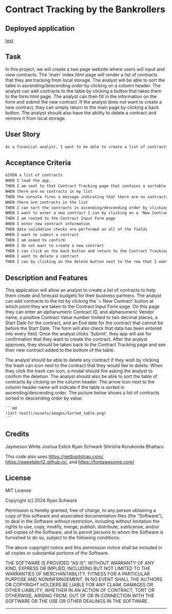 # Contract Tracking by the Bankrollers

## Deployed application
[text](https://eslickjr.github.io/Bankroll/)

## Task

In this project, we will create a two page website where users will input and view contracts. The 'main' index.html page will render a list of contracts that they are tracking from local storage. The analyst will be able to sort the table in ascending/descending order by clicking on a column header. The analyst can add contracts to the table by clicking a button that takes them to the form.html page. The analyst can then fill in the information on the form and submit the new contract. If the analyst does not want to create a new contract, they can simply return to the main page by clicking a back button. The analyst should also have the ability to delete a contract and remove it from local storage.

## User Story

```md
As a financial analyst, I want to be able to create a list of contracts that my company has with suppliers so that I can help my business partners set budgets and forecast expenses.

```

## Acceptance Criteria

```md
GIVEN a list of contracts
WHEN I load the app,
THEN I am sent to that Contract Tracking page that contains a sortable table with a Contract ID, Vendor Name, Contract Value ($), Start Date, and End Date
WHEN there are no contracts in my list
THEN the console fires a message indicating that there are no contracts in local storage
WHEN there are contracts in the list 
THEN I can sort the contracts in ascending/descending order by clicking on the column header
WHEN I want to enter a new contract I can by clicking on a 'New Contract' button
THEN I am routed to the Contract Input Form page
WHEN I enter new contract information
THEN data validation checks are performed on all of the fields
WHEN I want to submit a contract
THEN I am asked to confirm
WHEN I do not want to create a new contract
THEN I can click on the back button and return to the Contract Tracking page
WHEN I want to delete a contract
THEN I can by clicking on the delete button next to the row that I want to delete
```


## Description and Features
This application will allow an analyst to create a list of contracts to help them create and forecast budgets for their business partners. The analyst can add contracts to the list by clicking the '+ New Contract' button at which point they are taken to the Contract Input Form page. On this page they can enter an alphanumeric Contract ID, and alphanumeric Vendor name, a positive Contract Value number limited to two decimal places, a Start Date for the contract, and an End date for the contract that cannot be before the Start Date. The form will also check that data has been entered into every field. Once the analyst clicks 'Submit', they app will ask for confirmation that they want to create the contract. After the analyst approves, they should be taken back to the Contract Tracking page and see their new contract added to the bottom of the table.

The analyst should be able to delete any contract if they wish by clicking the trash can icon next to the contract that they would like to delete. When they click the trash can icon, a modal should fire asking the analyst to confirm the deletion. The analyst should also be able to sort the table of contracts by clicking on the column header. The arrow icon next to the column header name will indicate if the table is sorted in ascending/descending order. The picture below shows a list of contracts sorted in descending order by value.

    ```md
    ![alt text](/assets/images/Sorted_table.png)
    ```

## Credits
Jaymeson White
Joshua Eslick
Ryan Schwark
Shirisha Korukonda Bhattaru

This code also uses https://getbootstrap.com/, https://sweetalert2.github.io/, and https://fontawesome.com/

## License

MIT License

Copyright (c) 2024 Ryan Schwark

Permission is hereby granted, free of charge, to any person obtaining a copy
of this software and associated documentation files (the "Software"), to deal
in the Software without restriction, including without limitation the rights
to use, copy, modify, merge, publish, distribute, sublicense, and/or sell
copies of the Software, and to permit persons to whom the Software is
furnished to do so, subject to the following conditions:

The above copyright notice and this permission notice shall be included in all
copies or substantial portions of the Software.

THE SOFTWARE IS PROVIDED "AS IS", WITHOUT WARRANTY OF ANY KIND, EXPRESS OR
IMPLIED, INCLUDING BUT NOT LIMITED TO THE WARRANTIES OF MERCHANTABILITY,
FITNESS FOR A PARTICULAR PURPOSE AND NONINFRINGEMENT. IN NO EVENT SHALL THE
AUTHORS OR COPYRIGHT HOLDERS BE LIABLE FOR ANY CLAIM, DAMAGES OR OTHER
LIABILITY, WHETHER IN AN ACTION OF CONTRACT, TORT OR OTHERWISE, ARISING FROM,
OUT OF OR IN CONNECTION WITH THE SOFTWARE OR THE USE OR OTHER DEALINGS IN THE
SOFTWARE.

---
